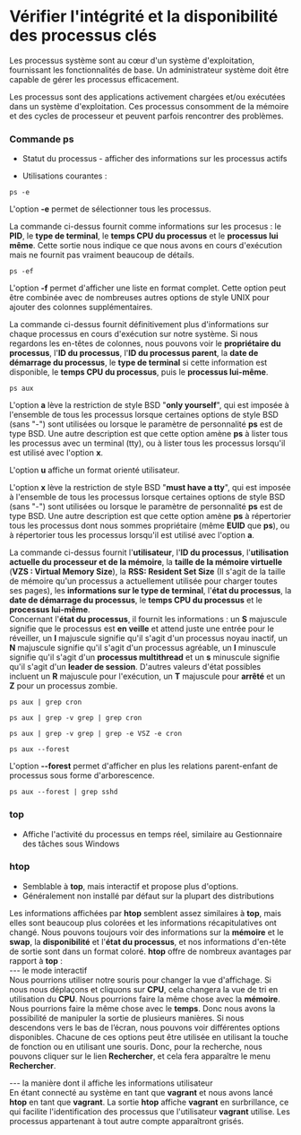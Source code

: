 # Vérifier l'intégrité et la disponibilité des processus clés

Les processus système sont au cœur d'un système d'exploitation, fournissant les fonctionnalités de base. Un administrateur système doit être capable de gérer les processus efficacement.

Les processus sont des applications activement chargées et/ou exécutées dans un système d'exploitation. Ces processus consomment de la mémoire et des cycles de processeur et peuvent parfois rencontrer des problèmes.

### Commande ps

- Statut du processus - afficher des informations sur les processus actifs

- Utilisations courantes :

```
ps -e
```

L'option **-e** permet de sélectionner tous les processus.

La commande ci-dessus fournit comme informations sur les procesus : le **PID**, le **type de terminal**, le **temps CPU du processus** et le **processus lui même**. Cette sortie nous indique ce que nous avons en cours d'exécution mais ne fournit pas vraiment beaucoup de détails.

```
ps -ef
```

L'option **-f** permet d'afficher une liste en format complet. Cette option peut être combinée avec de nombreuses autres options de style UNIX pour ajouter des colonnes supplémentaires.

La commande ci-dessus fournit définitivement plus d'informations sur chaque processus en cours d'exécution sur notre système. Si nous regardons les en-têtes de colonnes, nous pouvons voir le **propriétaire du processus**, l'**ID du processus**, l'**ID du processus parent**, la **date de démarrage du processus**, le **type de terminal** si cette information est disponible, le **temps CPU du processus**, puis le **processus lui-même**.

```
ps aux
```

L'option **a** lève la restriction de style BSD "**only yourself**", qui est imposée à l'ensemble de tous les processus lorsque certaines options de style BSD (sans "-") sont utilisées ou lorsque le paramètre de personnalité **ps** est de type BSD. Une autre description est que cette option amène **ps** à lister tous les processus avec un terminal (tty), ou à lister tous les processus lorsqu'il est utilisé avec l'option **x**.

L'option **u** affiche un format orienté utilisateur.

L'option **x** lève la restriction de style BSD "**must have a tty**", qui est imposée à l'ensemble de tous les processus lorsque certaines options de style BSD (sans "-") sont utilisées ou lorsque le paramètre de personnalité **ps** est de type BSD. Une autre description est que cette option amène **ps** à répertorier tous les processus dont nous sommes propriétaire (même **EUID** que **ps**), ou à répertorier tous les processus lorsqu'il est utilisé avec l'option **a**.

La commande ci-dessus fournit l'**utilisateur**, l'**ID du processus**, l'**utilisation actuelle du processeur et de la mémoire**, la **taille de la mémoire virtuelle** (**VZS : Virtual Memory Size**), la **RSS: Resident Set Size** (Il s'agit de la taille de mémoire qu'un processus a actuellement utilisée pour charger toutes ses pages), les **informations sur le type de terminal**, l'**état du processus**, la **date de démarrage du processus**, le **temps CPU du processus** et le **processus lui-même**. <br>
Concernant l'**état du processus**, il fournit les informations : un **S** majuscule signifie que le processus est **en veille** et attend juste une entrée pour le réveiller, un **I** majuscule signifie qu'il s'agit d'un processus noyau inactif, un **N** majuscule signifie qu'il s'agit d'un processus agréable, un **l** minuscule signifie qu'il s'agit d'un **processus multithread** et un **s** minuscule signifie qu'il s'agit d'un **leader de session**. D'autres valeurs d'état possibles incluent un **R** majuscule pour l'exécution, un **T** majuscule pour **arrêté** et un **Z** pour un processus zombie.

```
ps aux | grep cron
```

```
ps aux | grep -v grep | grep cron
```

```
ps aux | grep -v grep | grep -e VSZ -e cron
```

```
ps aux --forest
```

L'option **--forest** permet d'afficher en plus les relations parent-enfant de processus sous forme d'arborescence.

```
ps aux --forest | grep sshd
```

### top

- Affiche l'activité du processus en temps réel, similaire au Gestionnaire des tâches sous Windows

### htop

- Semblable à **top**, mais interactif et propose plus d'options.
- Généralement non installé par défaut sur la plupart des distributions

Les informations affichées par **htop** semblent assez similaires à **top**, mais elles sont beaucoup plus colorées et les informations récapitulatives ont changé. Nous pouvons toujours voir des informations sur la **mémoire** et le **swap**, la **disponibilité** et l'**état du processus**, et nos informations d'en-tête de sortie sont dans un format coloré. **htop** offre de nombreux avantages par rapport à **top** : <br>
--- le mode interactif <br>
Nous pourrions utiliser notre souris pour changer la vue d'affichage. Si nous nous déplaçons et cliquons sur **CPU**, cela changera la vue de tri en utilisation du **CPU**. Nous pourrions faire la même chose avec la **mémoire**. Nous pourrions faire la même chose avec le **temps**. Donc nous avons la possibilité de manipuler la sortie de plusieurs manières. Si nous descendons vers le bas de l’écran, nous pouvons voir différentes options disponibles. Chacune de ces options peut être utilisée en utilisant la touche de fonction ou en utilisant une souris. Donc, pour la recherche, nous pouvons cliquer sur le lien **Rechercher**, et cela fera apparaître le menu **Rechercher**.

--- la manière dont il affiche les informations utilisateur <br>
En étant connecté au système en tant que **vagrant** et nous avons lancé **htop** en tant que **vagrant**. La sortie **htop** affiche **vagrant** en surbrillance, ce qui facilite l'identification des processus que l'utilisateur **vagrant** utilise. Les processus appartenant à tout autre compte apparaîtront grisés.